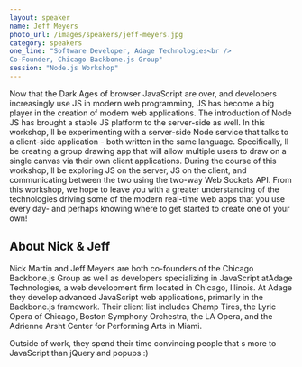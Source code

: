 ```yaml
---
layout: speaker
name: Jeff Meyers
photo_url: /images/speakers/jeff-meyers.jpg
category: speakers
one_line: "Software Developer, Adage Technologies<br />
Co-Founder, Chicago Backbone.js Group"
session: "Node.js Workshop"
---
```

Now that the Dark Ages of browser JavaScript are over, and developers increasingly use JS in modern web programming, JS has become a big player in the creation of modern web applications. The introduction of Node JS has brought a stable JS platform to the server-side as well. In this workshop, ll be experimenting with a server-side Node service that talks to a client-side application - both written in the same language. Specifically, ll be creating a group drawing app that will allow multiple users to draw on a single canvas via their own client applications. During the course of this workshop, ll be exploring JS on the server, JS on the client, and communicating between the two using the two-way Web Sockets API. From this workshop, we hope to leave you with a greater understanding of the technologies driving some of the modern real-time web apps that you use every day- and perhaps knowing where to get started to create one of your own!

## About Nick & Jeff
Nick Martin and Jeff Meyers are both co-founders of the Chicago Backbone.js Group as well as developers specializing in JavaScript atAdage Technologies, a web development firm located in Chicago, Illinois.  At Adage they develop advanced JavaScript web applications, primarily in the Backbone.js framework.  Their client list includes Champ Tires, the Lyric Opera of Chicago, Boston Symphony Orchestra, the LA Opera, and the Adrienne Arsht Center for Performing Arts in Miami.

Outside of work, they spend their time convincing people that s more to JavaScript than jQuery and popups :)
